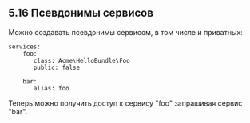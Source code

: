 ## 5.16 Псевдонимы сервисов

Можно создавать псевдонимы сервисом, в том числе и приватных:
```
services:
    foo:
       class: Acme\HelloBundle\Foo
       public: false

    bar:
       alias: foo
```

Теперь можно получить доступ к сервису "foo" запрашивая сервис "bar".